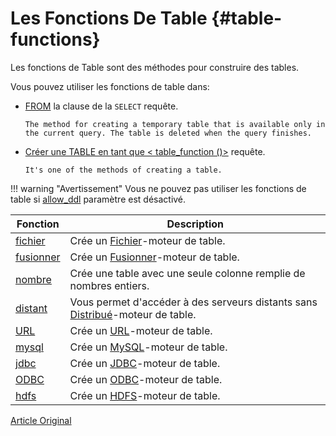 # Les Fonctions De Table {#table-functions}

Les fonctions de Table sont des méthodes pour construire des tables.

Vous pouvez utiliser les fonctions de table dans:

-   [FROM](../select.md#select-from) la clause de la `SELECT` requête.

        The method for creating a temporary table that is available only in the current query. The table is deleted when the query finishes.

-   [Créer une TABLE en tant que \< table\_function ()\>](../create.md#create-table-query) requête.

        It's one of the methods of creating a table.

!!! warning "Avertissement"
    Vous ne pouvez pas utiliser les fonctions de table si [allow\_ddl](../../operations/settings/permissions_for_queries.md#settings_allow_ddl) paramètre est désactivé.

| Fonction              | Description                                                                                                                    |
|-----------------------|--------------------------------------------------------------------------------------------------------------------------------|
| [fichier](file.md)    | Crée un [Fichier](../../operations/table_engines/file.md)-moteur de table.                                                     |
| [fusionner](merge.md) | Crée un [Fusionner](../../operations/table_engines/merge.md)-moteur de table.                                                  |
| [nombre](numbers.md)  | Crée une table avec une seule colonne remplie de nombres entiers.                                                              |
| [distant](remote.md)  | Vous permet d'accéder à des serveurs distants sans [Distribué](../../operations/table_engines/distributed.md)-moteur de table. |
| [URL](url.md)         | Crée un [URL](../../operations/table_engines/url.md)-moteur de table.                                                          |
| [mysql](mysql.md)     | Crée un [MySQL](../../operations/table_engines/mysql.md)-moteur de table.                                                      |
| [jdbc](jdbc.md)       | Crée un [JDBC](../../operations/table_engines/jdbc.md)-moteur de table.                                                        |
| [ODBC](odbc.md)       | Crée un [ODBC](../../operations/table_engines/odbc.md)-moteur de table.                                                        |
| [hdfs](hdfs.md)       | Crée un [HDFS](../../operations/table_engines/hdfs.md)-moteur de table.                                                        |

[Article Original](https://clickhouse.tech/docs/en/query_language/table_functions/) <!--hide-->
